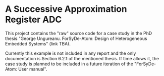 A Successive Approximation Register ADC
=======================================

This project contains the "raw" source code for a case study in the PhD thesis "George Ungureanu. ForSyDe-Atom: Design of Heterogeneous Embedded Systems" (link TBA).

Currently this example is not included in any report and the only documentation is Section 6.2.1 of the mentioned thesis. If time allows it, the case study is planned to be included in a future iteration of the "ForSyDe-Atom: User manual".